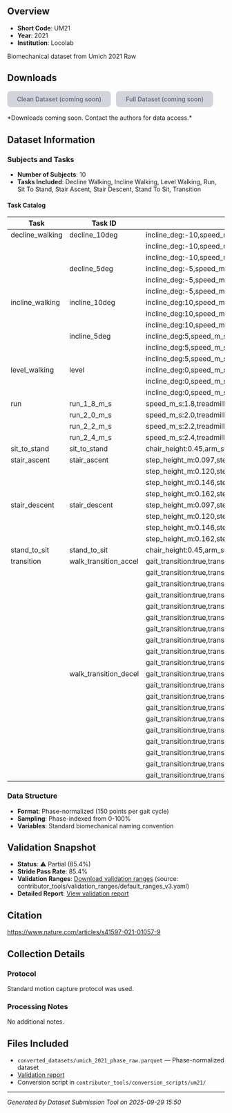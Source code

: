 ## Overview

- **Short Code**: UM21
- **Year**: 2021
- **Institution**: Locolab

Biomechanical dataset from Umich 2021 Raw

## Downloads

<style>
.download-grid { display:flex; flex-wrap:wrap; gap:0.75rem; margin-bottom:1rem; }
.download-button { display:inline-block; padding:0.65rem 1.4rem; border-radius:0.5rem; font-weight:600; text-decoration:none; }
.download-button.available { background:#1f78d1; color:#fff; }
.download-button.available:hover { background:#1663ad; }
.download-button.unavailable { background:#d1d5db; color:#6b7280; cursor:not-allowed; }
</style>
<div class="download-grid">
  <span class="download-button unavailable" title="Clean dataset download not yet available">Clean Dataset (coming soon)</span>
  <span class="download-button unavailable" title="Full dataset download not yet available">Full Dataset (coming soon)</span>
</div>
*Downloads coming soon. Contact the authors for data access.*

## Dataset Information

### Subjects and Tasks
- **Number of Subjects**: 10
- **Tasks Included**: Decline Walking, Incline Walking, Level Walking, Run, Sit To Stand, Stair Ascent, Stair Descent, Stand To Sit, Transition

#### Task Catalog

| Task | Task ID | Task Info |
|------|---------|-----------|
| decline_walking | decline_10deg | incline_deg:-10,speed_m_s:0.8,treadmill:true,surface:treadmill |
|   |   | incline_deg:-10,speed_m_s:1.0,treadmill:true,surface:treadmill |
|   |   | incline_deg:-10,speed_m_s:1.2,treadmill:true,surface:treadmill |
|   | decline_5deg | incline_deg:-5,speed_m_s:0.8,treadmill:true,surface:treadmill |
|   |   | incline_deg:-5,speed_m_s:1.0,treadmill:true,surface:treadmill |
|   |   | incline_deg:-5,speed_m_s:1.2,treadmill:true,surface:treadmill |
| incline_walking | incline_10deg | incline_deg:10,speed_m_s:0.8,treadmill:true,surface:treadmill |
|   |   | incline_deg:10,speed_m_s:1.0,treadmill:true,surface:treadmill |
|   |   | incline_deg:10,speed_m_s:1.2,treadmill:true,surface:treadmill |
|   | incline_5deg | incline_deg:5,speed_m_s:0.8,treadmill:true,surface:treadmill |
|   |   | incline_deg:5,speed_m_s:1.0,treadmill:true,surface:treadmill |
|   |   | incline_deg:5,speed_m_s:1.2,treadmill:true,surface:treadmill |
| level_walking | level | incline_deg:0,speed_m_s:0.8,treadmill:true,surface:treadmill |
|   |   | incline_deg:0,speed_m_s:1.0,treadmill:true,surface:treadmill |
|   |   | incline_deg:0,speed_m_s:1.2,treadmill:true,surface:treadmill |
| run | run_1_8_m_s | speed_m_s:1.8,treadmill:false,surface:overground |
|   | run_2_0_m_s | speed_m_s:2.0,treadmill:false,surface:overground |
|   | run_2_2_m_s | speed_m_s:2.2,treadmill:false,surface:overground |
|   | run_2_4_m_s | speed_m_s:2.4,treadmill:false,surface:overground |
| sit_to_stand | sit_to_stand | chair_height:0.45,arm_support:false |
| stair_ascent | stair_ascent | step_height_m:0.097,step_width_m:0.315,incline_deg:20 |
|   |   | step_height_m:0.120,step_width_m:0.305,incline_deg:25 |
|   |   | step_height_m:0.146,step_width_m:0.295,incline_deg:30 |
|   |   | step_height_m:0.162,step_width_m:0.285,incline_deg:35 |
| stair_descent | stair_descent | step_height_m:0.097,step_width_m:0.315,incline_deg:20 |
|   |   | step_height_m:0.120,step_width_m:0.305,incline_deg:25 |
|   |   | step_height_m:0.146,step_width_m:0.295,incline_deg:30 |
|   |   | step_height_m:0.162,step_width_m:0.285,incline_deg:35 |
| stand_to_sit | stand_to_sit | chair_height:0.45,arm_support:false |
| transition | walk_transition_accel | gait_transition:true,transition_from:level_walking,transition_to:level_walking,transition_phase:acceleration,acceleration_m_s2:0.2,incline_deg:-10,treadmill:true,surface:treadmill |
|   |   | gait_transition:true,transition_from:level_walking,transition_to:level_walking,transition_phase:acceleration,acceleration_m_s2:0.2,incline_deg:-5,treadmill:true,surface:treadmill |
|   |   | gait_transition:true,transition_from:level_walking,transition_to:level_walking,transition_phase:acceleration,acceleration_m_s2:0.2,incline_deg:0,treadmill:true,surface:treadmill |
|   |   | gait_transition:true,transition_from:level_walking,transition_to:level_walking,transition_phase:acceleration,acceleration_m_s2:0.2,incline_deg:10,treadmill:true,surface:treadmill |
|   |   | gait_transition:true,transition_from:level_walking,transition_to:level_walking,transition_phase:acceleration,acceleration_m_s2:0.2,incline_deg:5,treadmill:true,surface:treadmill |
|   |   | gait_transition:true,transition_from:level_walking,transition_to:level_walking,transition_phase:acceleration,acceleration_m_s2:0.5,incline_deg:-10,treadmill:true,surface:treadmill |
|   |   | gait_transition:true,transition_from:level_walking,transition_to:level_walking,transition_phase:acceleration,acceleration_m_s2:0.5,incline_deg:-5,treadmill:true,surface:treadmill |
|   |   | gait_transition:true,transition_from:level_walking,transition_to:level_walking,transition_phase:acceleration,acceleration_m_s2:0.5,incline_deg:0,treadmill:true,surface:treadmill |
|   |   | gait_transition:true,transition_from:level_walking,transition_to:level_walking,transition_phase:acceleration,acceleration_m_s2:0.5,incline_deg:10,treadmill:true,surface:treadmill |
|   |   | gait_transition:true,transition_from:level_walking,transition_to:level_walking,transition_phase:acceleration,acceleration_m_s2:0.5,incline_deg:5,treadmill:true,surface:treadmill |
|   | walk_transition_decel | gait_transition:true,transition_from:level_walking,transition_to:level_walking,transition_phase:deceleration,acceleration_m_s2:0.2,incline_deg:-10,treadmill:true,surface:treadmill |
|   |   | gait_transition:true,transition_from:level_walking,transition_to:level_walking,transition_phase:deceleration,acceleration_m_s2:0.2,incline_deg:-5,treadmill:true,surface:treadmill |
|   |   | gait_transition:true,transition_from:level_walking,transition_to:level_walking,transition_phase:deceleration,acceleration_m_s2:0.2,incline_deg:0,treadmill:true,surface:treadmill |
|   |   | gait_transition:true,transition_from:level_walking,transition_to:level_walking,transition_phase:deceleration,acceleration_m_s2:0.2,incline_deg:10,treadmill:true,surface:treadmill |
|   |   | gait_transition:true,transition_from:level_walking,transition_to:level_walking,transition_phase:deceleration,acceleration_m_s2:0.2,incline_deg:5,treadmill:true,surface:treadmill |
|   |   | gait_transition:true,transition_from:level_walking,transition_to:level_walking,transition_phase:deceleration,acceleration_m_s2:0.5,incline_deg:-10,treadmill:true,surface:treadmill |
|   |   | gait_transition:true,transition_from:level_walking,transition_to:level_walking,transition_phase:deceleration,acceleration_m_s2:0.5,incline_deg:-5,treadmill:true,surface:treadmill |
|   |   | gait_transition:true,transition_from:level_walking,transition_to:level_walking,transition_phase:deceleration,acceleration_m_s2:0.5,incline_deg:0,treadmill:true,surface:treadmill |
|   |   | gait_transition:true,transition_from:level_walking,transition_to:level_walking,transition_phase:deceleration,acceleration_m_s2:0.5,incline_deg:10,treadmill:true,surface:treadmill |
|   |   | gait_transition:true,transition_from:level_walking,transition_to:level_walking,transition_phase:deceleration,acceleration_m_s2:0.5,incline_deg:5,treadmill:true,surface:treadmill |

### Data Structure
- **Format**: Phase-normalized (150 points per gait cycle)
- **Sampling**: Phase-indexed from 0-100%
- **Variables**: Standard biomechanical naming convention

## Validation Snapshot

- **Status**: ⚠️ Partial (85.4%)
- **Stride Pass Rate**: 85.4%
- **Validation Ranges**: [Download validation ranges](./um21_validation_ranges.yaml) (source: contributor_tools/validation_ranges/default_ranges_v3.yaml)
- **Detailed Report**: [View validation report](#validation)

## Citation
https://www.nature.com/articles/s41597-021-01057-9

## Collection Details

### Protocol
Standard motion capture protocol was used.

### Processing Notes
No additional notes.

## Files Included

- `converted_datasets/umich_2021_phase_raw.parquet` — Phase-normalized dataset
- [Validation report](#validation)
- Conversion script in `contributor_tools/conversion_scripts/um21/`

---

*Generated by Dataset Submission Tool on 2025-09-29 15:50*
